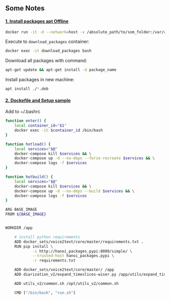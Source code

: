 ## Some Notes
#### <ins>1. Install packages apt Offline<ins>
```sh
docker run -it -d --network=host -v /absolute_path/to/som_folder:/var/cache/apt/archives --name download_packages ubuntu:18.04
```
Execute to `download_packages` container:
```sh
docker exec -it download_packages bash
```
Download all packages with command:
```sh
apt-get update && apt-get install -d package_name
```
Install packages in new machine:
```sh
apt install ./*.deb
```
#### <ins>2. Dockefile and Setup sample<ins>
Add to ~/.bashrc
```sh
function enter() {
    local container_id="$1"
    docker exec -it $container_id /bin/bash
}

function hotload() {
    local services="$@"
    docker-compose kill $services && \
    docker-compose up -d --no-deps --force-recreate $services && \
    docker-compose logs -f $services
}

function hotbuild() {
    local services="$@"
    docker-compose kill $services && \
    docker-compose up -d --no-deps --build $services && \
    docker-compose logs -f $services
}
```

```sh
ARG BASE_IMAGE
FROM ${BASE_IMAGE}


WORKDIR /app

    # install python requirements
    ADD docker_sets/voice2text/core/master/requirements.txt .
    RUN pip install \
            -i http://hanoi_packages.pypi:8080/simple/ \
            --trusted-host hanoi_packages.pypi \
            -r requirements.txt

    ADD docker_sets/voice2text/core/master/ /app
    ADD diarization_v2/expand_timeslices-wiser.py /app/utils/expand_timeslices_wiser.py

    ADD utils_v2/common.sh /opt/utils_v2/common.sh

    CMD ["/bin/bash", "run.sh"]
```